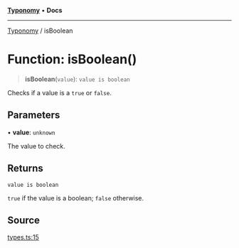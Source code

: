 [**Typonomy**](../README.md) • **Docs**

***

[Typonomy](../globals.md) / isBoolean

# Function: isBoolean()

> **isBoolean**(`value`): `value is boolean`

Checks if a value is a `true` or `false`.

## Parameters

• **value**: `unknown`

The value to check.

## Returns

`value is boolean`

`true` if the value is a boolean; `false` otherwise.

## Source

[types.ts:15](https://github.com/softcraft-development/typonomy/blob/9e2d0980378fcdcaa426a5b6cdba20880ae25840/src/types.ts#L15)
